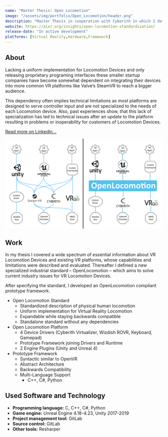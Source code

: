 ```yaml
---
name: "Master Thesis: Open Locomotion"
image: "/assets/img/portfolio/Open_Locomotion/header.png"
description: "Master Thesis in cooperation with Cyberith in which I defined and implemented an industrial standard for VR locomotion devices like the Cyberith Virtualizer."
website: https://aixr.org/insights/open-locomotion-standardization/
release-date: "In active development"
platforms: [Virtual Reality,Hardware,Framework]
---
```


## About
Lacking a uniform implementation for Locomotion Devices and only releasing proprietary programing interfaces these smaller startup companies have become somewhat dependent on integrating their devices into more common VR platforms like Valve’s SteamVR to reach a bigger audience. 

This dependency often implies technical limitations as most platforms are designed to serve controller input and are not specialized to the needs of each Locomotion device. Also, past experiences show, that this lack of specialization has led to technical issues after an update to the platform resulting in problems or inoperability for customers of Locomotion Devices.

[Read more on LinkedIn...](https://www.linkedin.com/in/stefan-radlwimmer/detail/treasury/education:354544198)

![](/assets/img/portfolio/Open_Locomotion/OpenLocomotion_Before_After.png)

## Work

In my thesis I covered a wide spectrum of essential information about VR Locomotion Devices and existing VR platforms, whose capabilities and limitations were described and evaluated. Thereafter I defined a new specialized industrial standard – OpenLocomotion – which aims to solve current industry issues for VR Locomotion Devices. 

After specifying the standard, I developed an OpenLocomotion compliant prototype framework.

- Open Locomotion Standard
	- Standardized description of physical human locomotion
	- Uniform implementation for Virtual Reality Locomotion
	- Expandable while staying backwards compatible 
	- Standalone standard without any dependencies
- Open Locomotion Platform
	- 4 Device Drivers (Cyberith Virtualizer, Wizdish ROVR, Keyboard, Gamepad)
	- Prototype Framework joining Drivers and Runtime
	- 2 Engine Plugins (Unity and Unreal 4)
- Prototype Framework
	- Syntactic similar to OpenVR
	- Abstract Architecture
	- Backwards Compatibility
	- Multi-Language Support
		- C++, C#, Python

## Used Software and Technology
- **Programming language:** C, C++, C#, Python
- **Game engine:** Unreal Engine 4.18-4.23, Unity 2017-2019
- **Project management tool:** GitLab
- **Source control:** GitLab
- **Other tools:** Resharper